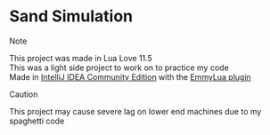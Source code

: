 # Sand Simulation
> [!NOTE] 
> This project was made in Lua Love 11.5 <br/>
> This was a light side project to work on to practice my code <br/>
> Made in [IntelliJ IDEA Community Edition](https://www.jetbrains.com/idea/) with the [EmmyLua plugin](https://plugins.jetbrains.com/plugin/9768-emmylua)

> [!CAUTION] 
> This project may cause severe lag on lower end machines due to my spaghetti code

